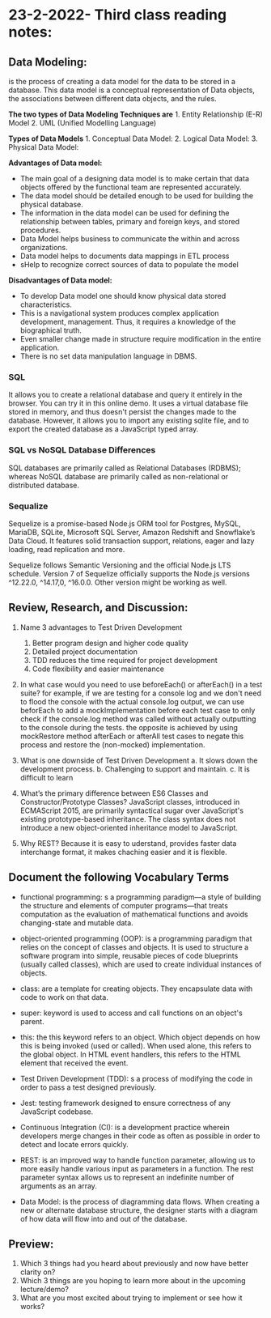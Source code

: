 # 23-2-2022- Third class reading notes:

## Data Modeling:

is the process of creating a data model for the data to be stored in a database. This data model is a conceptual representation of Data objects, the associations between different data objects, and the rules.

**The two types of Data Modeling Techniques are**
    1. Entity Relationship (E-R) Model
    2. UML (Unified Modelling Language)

**Types of Data Models**
    1. Conceptual Data Model:
    2. Logical Data Model:
    3. Physical Data Model:

**Advantages of Data model:**

- The main goal of a designing data model is to make certain that data objects offered by the functional team are represented accurately.
- The data model should be detailed enough to be used for building the physical database.
- The information in the data model can be used for defining the relationship between tables, primary and foreign keys, and stored procedures.
- Data Model helps business to communicate the within and across organizations.
- Data model helps to documents data mappings in ETL process
- sHelp to recognize correct sources of data to populate the model

**Disadvantages of Data model:**

- To develop Data model one should know physical data stored characteristics.
- This is a navigational system produces complex application development, management. Thus, it requires a knowledge of the biographical truth.
- Even smaller change made in structure require modification in the entire application.
- There is no set data manipulation language in DBMS.
   
### SQL

 It allows you to create a relational database and query it entirely in the browser. You can try it in this online demo. It uses a virtual database file stored in memory, and thus doesn't persist the changes made to the database. However, it allows you to import any existing sqlite file, and to export the created database as a JavaScript typed array.

### SQL vs NoSQL Database Differences 

SQL databases are primarily called as Relational Databases (RDBMS); whereas NoSQL database are primarily called as non-relational or distributed database.


### Sequalize
Sequelize is a promise-based Node.js ORM tool for Postgres, MySQL, MariaDB, SQLite, Microsoft SQL Server, Amazon Redshift and Snowflake’s Data Cloud. It features solid transaction support, relations, eager and lazy loading, read replication and more.

Sequelize follows Semantic Versioning and the official Node.js LTS schedule. Version 7 of Sequelize officially supports the Node.js versions ^12.22.0, ^14.17,0, ^16.0.0. Other version might be working as well.

## Review, Research, and Discussion:

1. Name 3 advantages to Test Driven Development
   1. Better program design and higher code quality
   2. Detailed project documentation
   3. TDD reduces the time required for project development
   4. Code flexibility and easier maintenance
   
2. In what case would you need to use beforeEach() or afterEach() in a test suite?
   for example, if we are testing for a console log and we don't need to flood the console with the actual console.log output, we can use beforEach to add a mockImplementation before each test case to only check if the console.log method was called without actually outputting to the console during the tests. the opposite is achieved by using mockRestore method afterEach or afterAll test cases to negate this process and restore the (non-mocked) implementation.


3. What is one downside of Test Driven Development
   a. It slows down the development process.
    b. Challenging to support and maintain. c. It is difficult to learn

4. What’s the primary difference between ES6 Classes and Constructor/Prototype Classes?
   JavaScript classes, introduced in ECMAScript 2015, are primarily syntactical sugar over JavaScript's existing prototype-based inheritance. The class syntax does not introduce a new object-oriented inheritance model to JavaScript.

5. Why REST?
   Because it is easy to uderstand, provides faster data interchange format, it makes chaching easier and it is flexible.


## Document the following Vocabulary Terms

- functional programming: s a programming paradigm—a style of building the structure and elements of computer programs—that treats computation as the evaluation of mathematical functions and avoids changing-state and mutable data.
  
- object-oriented programming (OOP): is a programming paradigm that relies on the concept of classes and objects. It is used to structure a software program into simple, reusable pieces of code blueprints (usually called classes), which are used to create individual instances of objects.
  
- class: are a template for creating objects. They encapsulate data with code to work on that data. 
  
- super:  keyword is used to access and call functions on an object's parent.
  
- this: the this keyword refers to an object.
Which object depends on how this is being invoked (used or called).
When used alone, this refers to the global object.
In HTML event handlers, this refers to the HTML element that received the event.

- Test Driven Development (TDD): s a process of modifying the code in order to pass a test designed previously.
  
- Jest: testing framework designed to ensure correctness of any JavaScript codebase. 
  
- Continuous Integration (CI): is a development practice wherein developers merge changes in their code as often as possible in order to detect and locate errors quickly.
  
- REST: is an improved way to handle function parameter, allowing us to more easily handle various input as parameters in a function. The rest parameter syntax allows us to represent an indefinite number of arguments as an array.
  
- Data Model: is the process of diagramming data flows. When creating a new or alternate database structure, the designer starts with a diagram of how data will flow into and out of the database.


## Preview:

1. Which 3 things had you heard about previously and now have better clarity on?
2. Which 3 things are you hoping to learn more about in the upcoming lecture/demo?
3. What are you most excited about trying to implement or see how it works?